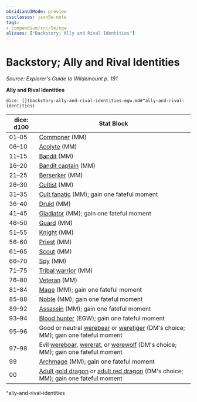 ```yaml
---
obsidianUIMode: preview
cssclasses: json5e-note
tags:
- compendium/src/5e/egw
aliases: ["Backstory; Ally and Rival Identities"]
---
```

# Backstory; Ally and Rival Identities
*Source: Explorer's Guide to Wildemount p. 191* 

**Ally and Rival Identities**

`dice: [](backstory-ally-and-rival-identities-egw.md#^ally-and-rival-identities)`

| dice: d100 | Stat Block |
|------------|------------|
| 01–05 | [Commoner](Mechanics/bestiary/humanoid/commoner.md) (MM) |
| 06–10 | [Acolyte](Mechanics/bestiary/humanoid/acolyte.md) (MM) |
| 11–15 | [Bandit](Mechanics/bestiary/humanoid/bandit.md) (MM) |
| 16–20 | [Bandit captain](Mechanics/bestiary/humanoid/bandit-captain.md) (MM) |
| 21–25 | [Berserker](Mechanics/bestiary/humanoid/berserker.md) (MM) |
| 26–30 | [Cultist](Mechanics/bestiary/humanoid/cultist.md) (MM) |
| 31–35 | [Cult fanatic](Mechanics/bestiary/humanoid/cult-fanatic.md) (MM); gain one fateful moment |
| 36–40 | [Druid](Mechanics/bestiary/humanoid/druid.md) (MM) |
| 41–45 | [Gladiator](Mechanics/bestiary/humanoid/gladiator.md) (MM); gain one fateful moment |
| 46–50 | [Guard](Mechanics/bestiary/humanoid/guard.md) (MM) |
| 51–55 | [Knight](Mechanics/bestiary/humanoid/knight.md) (MM) |
| 56–60 | [Priest](Mechanics/bestiary/humanoid/priest.md) (MM) |
| 61–65 | [Scout](Mechanics/bestiary/humanoid/scout.md) (MM) |
| 66–70 | [Spy](Mechanics/bestiary/humanoid/spy.md) (MM) |
| 71–75 | [Tribal warrior](Mechanics/bestiary/humanoid/tribal-warrior.md) (MM) |
| 76–80 | [Veteran](Mechanics/bestiary/humanoid/veteran.md) (MM) |
| 81–84 | [Mage](Mechanics/bestiary/humanoid/mage.md) (MM); gain one fateful moment |
| 85–88 | [Noble](Mechanics/bestiary/humanoid/noble.md) (MM); gain one fateful moment |
| 89–92 | [Assassin](Mechanics/bestiary/humanoid/assassin.md) (MM); gain one fateful moment |
| 93–94 | [Blood hunter](Mechanics/bestiary/humanoid/blood-hunter-egw.md) (EGW); gain one fateful moment |
| 95–96 | Good or neutral [werebear](Mechanics/bestiary/humanoid/werebear.md) or [weretiger](Mechanics/bestiary/humanoid/weretiger.md) (DM's choice; MM); gain one fateful moment |
| 97–98 | Evil [wereboar](Mechanics/bestiary/humanoid/wereboar.md), [wererat](Mechanics/bestiary/humanoid/wererat.md), or [werewolf](Mechanics/bestiary/humanoid/werewolf.md) (DM's choice; MM); gain one fateful moment |
| 99 | [Archmage](Mechanics/bestiary/humanoid/archmage.md) (MM); gain one fateful moment |
| 00 | [Adult gold dragon](Mechanics/bestiary/dragon/adult-gold-dragon.md) or [adult red dragon](Mechanics/bestiary/dragon/adult-red-dragon.md) (DM's choice; MM); gain one fateful moment |
^ally-and-rival-identities